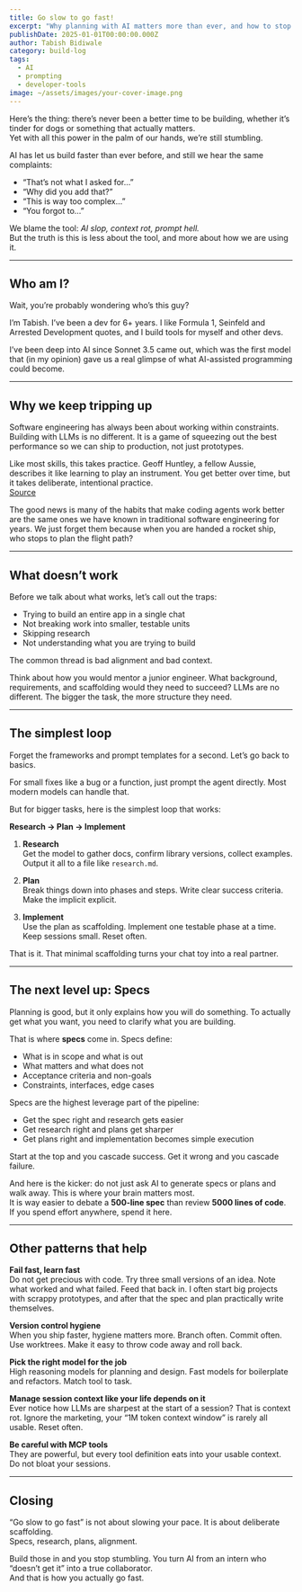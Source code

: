 ```yaml
---
title: Go slow to go fast!
excerpt: "Why planning with AI matters more than ever, and how to stop stumbling when you’re building with LLMs."
publishDate: 2025-01-01T00:00:00.000Z
author: Tabish Bidiwale
category: build-log
tags:
  - AI
  - prompting
  - developer-tools
image: ~/assets/images/your-cover-image.png
---
```


Here’s the thing: there’s never been a better time to be building, whether it’s tinder for dogs or something that actually matters.  
Yet with all this power in the palm of our hands, we’re still stumbling.  

AI has let us build faster than ever before, and still we hear the same complaints:

* “That’s not what I asked for…”
* “Why did you add that?”
* “This is way too complex…”
* “You forgot to…”

We blame the tool: *AI slop, context rot, prompt hell.*  
But the truth is this is less about the tool, and more about how we are using it.

---

## Who am I?

Wait, you’re probably wondering who’s this guy?  

I’m Tabish. I’ve been a dev for 6+ years. I like Formula 1, Seinfeld and Arrested Development quotes, and I build tools for myself and other devs.  

I’ve been deep into AI since Sonnet 3.5 came out, which was the first model that (in my opinion) gave us a real glimpse of what AI-assisted programming could become.

---

## Why we keep tripping up

Software engineering has always been about working within constraints. Building with LLMs is no different. It is a game of squeezing out the best performance so we can ship to production, not just prototypes.  

Like most skills, this takes practice. Geoff Huntley, a fellow Aussie, describes it like learning to play an instrument. You get better over time, but it takes deliberate, intentional practice.  
[Source](https://ghuntley.com/play/)

The good news is many of the habits that make coding agents work better are the same ones we have known in traditional software engineering for years. We just forget them because when you are handed a rocket ship, who stops to plan the flight path?

---

## What doesn’t work

Before we talk about what works, let’s call out the traps:

* Trying to build an entire app in a single chat
* Not breaking work into smaller, testable units
* Skipping research
* Not understanding what you are trying to build

The common thread is bad alignment and bad context.  

Think about how you would mentor a junior engineer. What background, requirements, and scaffolding would they need to succeed? LLMs are no different. The bigger the task, the more structure they need.

---

## The simplest loop

Forget the frameworks and prompt templates for a second. Let’s go back to basics.  

For small fixes like a bug or a function, just prompt the agent directly. Most modern models can handle that.  

But for bigger tasks, here is the simplest loop that works:

**Research → Plan → Implement**

1. **Research**  
   Get the model to gather docs, confirm library versions, collect examples. Output it all to a file like `research.md`.

2. **Plan**  
   Break things down into phases and steps. Write clear success criteria. Make the implicit explicit.

3. **Implement**  
   Use the plan as scaffolding. Implement one testable phase at a time. Keep sessions small. Reset often.

That is it. That minimal scaffolding turns your chat toy into a real partner.

---

## The next level up: Specs

Planning is good, but it only explains how you will do something. To actually get what you want, you need to clarify what you are building.  

That is where **specs** come in. Specs define:

* What is in scope and what is out
* What matters and what does not
* Acceptance criteria and non-goals
* Constraints, interfaces, edge cases

Specs are the highest leverage part of the pipeline:  

- Get the spec right and research gets easier  
- Get research right and plans get sharper  
- Get plans right and implementation becomes simple execution  

Start at the top and you cascade success. Get it wrong and you cascade failure.  

And here is the kicker: do not just ask AI to generate specs or plans and walk away. This is where your brain matters most.  
It is way easier to debate a **500-line spec** than review **5000 lines of code**. If you spend effort anywhere, spend it here.

---

## Other patterns that help

**Fail fast, learn fast**  
Do not get precious with code. Try three small versions of an idea. Note what worked and what failed. Feed that back in. I often start big projects with scrappy prototypes, and after that the spec and plan practically write themselves.

**Version control hygiene**  
When you ship faster, hygiene matters more. Branch often. Commit often. Use worktrees. Make it easy to throw code away and roll back.

**Pick the right model for the job**  
High reasoning models for planning and design. Fast models for boilerplate and refactors. Match tool to task.

**Manage session context like your life depends on it**  
Ever notice how LLMs are sharpest at the start of a session? That is context rot. Ignore the marketing, your “1M token context window” is rarely all usable. Reset often.

**Be careful with MCP tools**  
They are powerful, but every tool definition eats into your usable context. Do not bloat your sessions.

---

## Closing

“Go slow to go fast” is not about slowing your pace. It is about deliberate scaffolding.  
Specs, research, plans, alignment.  

Build those in and you stop stumbling. You turn AI from an intern who “doesn’t get it” into a true collaborator.  
And that is how you actually go fast.
